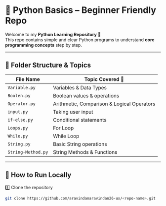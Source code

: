 # 🐍 Python Basics – Beginner Friendly Repo

Welcome to my **Python Learning Repository** 🎉  
This repo contains simple and clear Python programs to understand **core programming concepts** step by step.  

---

## 📂 Folder Structure & Topics

| File Name         | Topic Covered 📝 |
|-------------------|------------------|
| `Variable.py`     | Variables & Data Types |
| `Boolen.py`       | Boolean values & operations |
| `Operator.py`     | Arithmetic, Comparison & Logical Operators |
| `input.py`        | Taking user input |
| `if-else.py`      | Conditional statements |
| `Loops.py`        | For Loop |
| `While.py`        | While Loop |
| `String.py`       | Basic String operations |
| `String-Method.py`| String Methods & Functions |

---

## 🚀 How to Run Locally

1️⃣ Clone the repository  
```bash
git clone https://github.com/aravindanaravindan26-ux/<repo-name>.git
